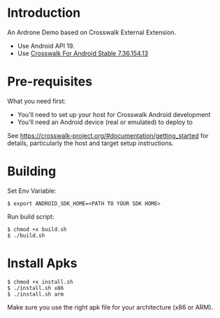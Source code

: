 # Introduction

An Ardrone Demo based on Crosswalk External Extension.

*   Use Android API 19.
*   Use [Crosswalk For Android Stable 7.36.154.13](https://download.01.org/crosswalk/releases/crosswalk/android/stable/7.36.154.13/crosswalk-7.36.154.13.zip)

# Pre-requisites

What you need first:

*   You'll need to set up your host for Crosswalk Android development
*   You'll need an Android device (real or emulated) to deploy to

See https://crosswalk-project.org/#documentation/getting_started
for details, particularly the host and target setup instructions.

# Building

Set Env Variable:

    $ export ANDROID_SDK_HOME=<PATH TO YOUR SDK HOME>

Run build script:

    $ chmod +x build.sh
    $ ./build.sh

# Install Apks

    $ chmod +x install.sh
    $ ./install.sh x86
    $ ./install.sh arm

Make sure you use the right apk file for your architecture (x86 or ARM).
